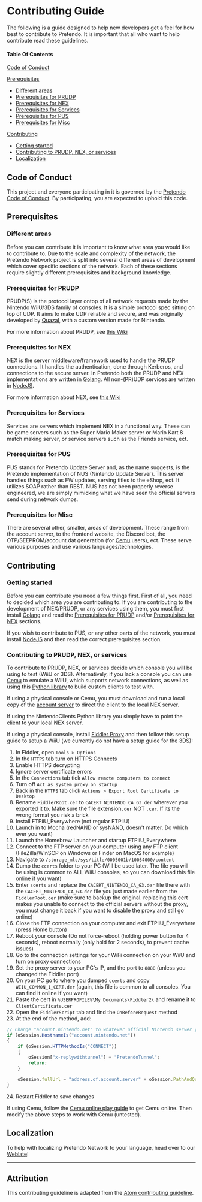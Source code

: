 # Contributing Guide

The following is a guide designed to help new developers get a feel for how best to contribute to Pretendo. It is important that all who want to help contribute read these guidelines.

#### Table Of Contents

[Code of Conduct](#code-of-conduct)

[Prerequisites](#prerequisites)
  * [Different areas](#different-areas)
  * [Prerequisites for PRUDP](#prerequisites-for-prudp)
  * [Prerequisites for NEX](#prerequisites-for-nex)
  * [Prerequisites for Services](#prerequisites-for-services)
  * [Prerequisites for PUS](#prerequisites-for-pus)
  * [Prerequisites for Misc](#prerequisites-for-misc)
  
[Contributing](#contributing)
  * [Getting started](#getting-started)
  * [Contributing to PRUDP, NEX, or services](#contributing-to-prudp-nex-or-services)
  * [Localization](#localization)

## Code of Conduct

This project and everyone participating in it is governed by the [Pretendo Code of Conduct](CODE_OF_CONDUCT.md). By participating, you are expected to uphold this code.

## Prerequisites

### Different areas

Before you can contribute it is important to know what area you would like to contribute to. Due to the scale and complexity of the network, the Pretendo Network project is split into several different areas of development which cover specific sections of the network. Each of these sections require slightly different prerequisites and background knowledge.

### Prerequisites for PRUDP

PRUDP(S) is the protocol layer ontop of all network requests made by the Nintendo WiiU/3DS family of consoles. It is a simple protocol spec sitting on top of UDP. It aims to make UDP reliable and secure, and was originally developed by [Quazal](http://www.quazal.com/index.html), with a custom version made for Nintendo.

For more information about PRUDP, see [this Wiki](https://github.com/Kinnay/NintendoClients/wiki/PRUDP-Protocol)

### Prerequisites for NEX

NEX is the server middleware/framework used to handle the PRUDP connections. It handles the authentication, done through Kerberos, and connections to the secure server. In Pretendo both the PRUDP and NEX implementations are written in [Golang](http://golang.org). All non-(PR)UDP services are written in [NodeJS](https://nodejs.org).

For more information about NEX, see [this Wiki](https://github.com/Kinnay/NintendoClients/wiki/Game-Server-Overview)

### Prerequisites for Services

Services are servers which implement NEX in a functional way. These can be game servers such as the Super Mario Maker server or Mario Kart 8 match making server, or service servers such as the Friends service, ect.

### Prerequisites for PUS

PUS stands for Pretendo Update Server and, as the name suggests, is the Pretendo implementation of NUS (Nintendo Update Server). This server handles things such as FW updates, serving titles to the eShop, ect. It utilizes SOAP rather than REST. NUS has not been properly reverse engineered, we are simply mimicking what we have seen the official servers send during network dumps.

### Prerequisites for Misc

There are several other, smaller, areas of development. These range from the account server, to the frontend website, the Discord bot, the OTP/SEEPROM/account.dat generation (for [Cemu](http://cemu.info/) users), ect. These serve various purposes and use various languages/technologies.

## Contributing

### Getting started

Before you can contribute you need a few things first. First of all, you need to decided which area you are contributing to. If you are contributing to the development of NEX/PRUDP, or any services using them, you must first install [Golang](http://golang.org) and read the [Prerequisites for PRUDP](#prerequisites-for-prudp) and/or [Prerequisites for NEX](#prerequisites-for-nex) sections.

If you wish to contribute to PUS, or any other parts of the network, you must install [NodeJS](https://nodejs.org) and then read the correct prerequisites section.

### Contributing to PRUDP, NEX, or services

To contribute to PRUDP, NEX, or services decide which console you will be using to test (WiiU or 3DS). Alternatively, if you lack a console you can use [Cemu](http://cemu.info/) to emulate a WiiU, which supports network connections, as well as using this [Python library](https://github.com/Kinnay/NintendoClients) to build custom clients to test with.

If using a physical console or Cemu, you must download and run a local copy of the [account server](https://github.com/PretendoNetwork/account) to direct the client to the local NEX server.

If using the NintendoClients Python library you simply have to point the client to your local NEX server.

If using a physical console, install [Fiddler Proxy](https://www.telerik.com/fiddler) and then follow this setup guide to setup a WiiU (we currently do not have a setup guide for the 3DS):

1. In Fiddler, open `Tools > Options`
2. In the `HTTPS` tab turn on HTTPS Connects
3. Enable HTTPS decrypting
4. Ignore server certificate errors
5. In the `Connections` tab tick `Allow remote computers to connect`
6. Turn off `Act as system proxy on startup`
7. Back in the `HTTPS` tab click `Actions > Export Root Certificate to Desktop`
8. Rename `FiddlerRoot.cer` to `CACERT_NINTENDO_CA_G3.der` wherever you exported it to. Make sure the file extension`.der` NOT `.cer`. If its the wrong format you risk a brick
9. Install FTPiiU_Everywhere (not regular FTPiiU)
10. Launch in to Mocha (redNAND or sysNAND, doesn't matter. Do which ever you want)
11. Launch the Homebrew Launcher and startup FTPiiU_Everywhere
12. Connect to the FTP server on your computer using any FTP client (FileZilla/WinSCP on Windows or Finder on MacOS for example)
13. Navigate to `/storage_mlc/sys/title/0005001b/10054000/content`
14. Dump the `ccerts` folder to your PC (Will be used later. The file you will be using is common to ALL WiiU consoles, so you can download this file online if you want)
15. Enter `scerts` and replace the `CACERT_NINTENDO_CA_G3.der` file there with the `CACERT_NINTENDO_CA_G3.der` file you just made earlier from the `FiddlerRoot.cer` (make sure to backup the original. replacing this cert makes you unable to connect to the official servers without the proxy, you must change it back if you want to disable the proxy and still go online)
16. Close the FTP connection on your computer and exit FTPiiU_Everywhere (press Home button)
17. Reboot your console (Do not force-reboot (holding power button for 4 seconds), reboot normally (only hold for 2 seconds), to prevent cache issues)
18. Go to the connection settings for your WiFi connection on your WiiU and turn on proxy connections
19. Set the proxy server to your PC's IP, and the port to `8888` (unless you changed the Fiddler port)
20. On your PC go to where you dumped `ccerts` and copy `WIIU_COMMON_1_CERT.der` (again, this file is common to all consoles. You can find it online if you want)
21. Paste the cert in `%USERPROFILE%\My Documents\Fiddler2\` and rename it to `ClientCertificate.cer`
22. Open the `FiddlerScript` tab and find the `OnBeforeRequest` method
23. At the end of the method, add:
```JavaScript
// Change "account.nintendo.net" to whatever official Nintendo server you are replacing
if (oSession.HostnameIs("account.nintendo.net"))
{
    if (oSession.HTTPMethodIs("CONNECT"))
    {
        oSession["x-replywithtunnel"] = "PretendoTunnel";
        return;
    }

    oSession.fullUrl = "address.of.account.server" + oSession.PathAndQuery;
}
```
24. Restart Fiddler to save changes

If using Cemu, follow the [Cemu online play guide](http://compat.cemu.info/wiki/Tutorial:Online_Play) to get Cemu online. Then modify the above steps to work with Cemu (untested).

## Localization

To help with localizing Pretendo Network to your language, head over to our [Weblate](https://hosted.weblate.org/projects/pretendonetwork/)!

* * *

## Attribution

This contributing guideline is adapted from the [Atom contributing guideline](https://github.com/atom/atom/blob/master/CONTRIBUTING.md).
